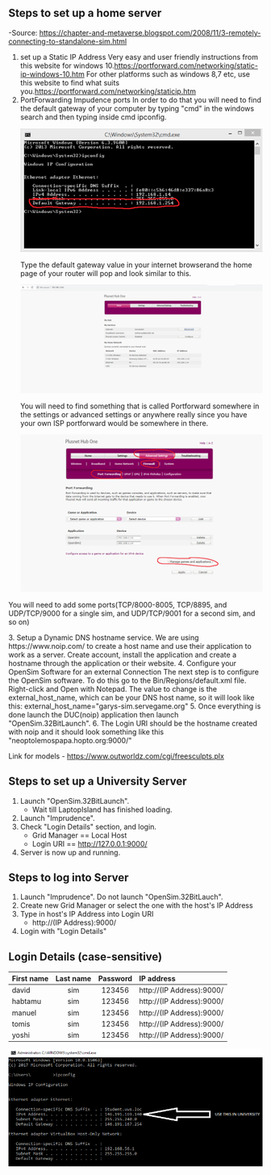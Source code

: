## Steps to set up a home server
-Source: https://chapter-and-metaverse.blogspot.com/2008/11/3-remotely-connecting-to-standalone-sim.html

1. set up a Static IP Address 
   Very easy and user friendly instructions from this website for windows 10.https://portforward.com/networking/static-ip-windows-10.htm
    For other platforms such as windows 8,7 etc, use this website to find what suits you.https://portforward.com/networking/staticip.htm
2. PortForwarding Impudence ports
   In order to do that you will need to find the default gateway of your computer by typing "cmd" in the windows search and then typing    inside cmd ipconfig.
   <p align="center">
      <img src="https://github.com/yuchingho/VirtualWorld/blob/master/DefaultGateway.png?raw=true" alt="DefaultGateway"/>
   </p>
   Type the default gateway value in your internet browserand the home page of your router will pop and look similar to this.
    <p align="center">
          <img src="https://github.com/yuchingho/VirtualWorld/blob/master/Page.png?raw=true" alt="Page"/>
    </p>
   You will need to find something that is called Portforward somewhere in the settings or advanced settings or anywhere really since you have your own ISP portforward would be somewhere in there.
    <p align="center">
          <img src="https://github.com/yuchingho/VirtualWorld/blob/master/pORT.png?raw=true" alt="Port"/>
    </p>
   <p
   <img src="https://github.com/yuchingho/VirtualWorld/blob/master/AddingPort.png"/>
 </p>
You will need to add some ports(TCP/8000-8005, TCP/8895, and UDP/TCP/9000 for a single sim, and UDP/TCP/9001 for a second sim, and so on)   
   <p
   <img src="https://github.com/yuchingho/VirtualWorld/blob/master/Addingports.png"/>
 </p>
   <p
   <img src="https://github.com/yuchingho/VirtualWorld/blob/master/Untitled.png"/>
 </p>
 3. Setup a Dynamic DNS hostname service.
 We are using https://www.noip.com/ to create a host name and use their application to work as a server.
 Create account, install the application and create a hostname through the application or their website.
 4. Configure your OpenSim Software for an external Connection
   The next step is to configure the OpenSim software. To do this go to the Bin/Regions/default.xml file. Right-click and Open with        Notepad. The value to change is the external_host_name, which can be your DNS host name, so it will look like this:  
   external_host_name="garys-sim.servegame.org"
 5. Once everything is done launch the DUC(noip) application then launch "OpenSim.32BitLaunch".
 6. The Login URI should be the hostname created with noip and it should look something like this 
 "neoptolemospapa.hopto.org:9000/"
 
Link for models - https://www.outworldz.com/cgi/freesculpts.plx

## Steps to set up a University Server 
1. Launch "OpenSim.32BitLaunch".
   - Wait till LaptopIsland has finished loading.
2. Launch "Imprudence".
3. Check "Login Details" section, and login.
   - Grid Manager == Local Host
   - Login URI == http://127.0.0.1:9000/
4. Server is now up and running.

## Steps to log into Server
1. Launch "Imprudence". Do not launch "OpenSim.32BitLauch".
2. Create new Grid Manager or select the one with the host's IP Address
3. Type in host's IP Address into Login URI
   - http://(IP Address):9000/
4. Login with "Login Details"

## Login Details (case-sensitive)
| First name | Last name | Password | IP address |
| :--- | :---: | :---: |:--- |
| david | sim | 123456 | http://(IP Address):9000/ |
| habtamu | sim | 123456 | http://(IP Address):9000/ |
| manuel | sim | 123456 | http://(IP Address):9000/ |
| tomis | sim | 123456 | http://(IP Address):9000/ |
| yoshi | sim | 123456 | http://(IP Address):9000/ |

<p align="center">
  <img src="https://github.com/yuchingho/VirtualWorld/blob/master/server%20in%20uni.png?raw=true" alt="server in uni"/>
</p>
